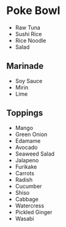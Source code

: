 # Poke Bowl

* Raw Tuna
* Sushi Rice
* Rice Noodle
* Salad

## Marinade
* Soy Sauce
* Mirin
* Lime

## Toppings
* Mango
* Green Onion
* Edamame
* Avocado
* Seaweed Salad
* Jalapeno
* Furikake
* Carrots
* Radish
* Cucumber
* Shiso
* Cabbage
* Watercress
* Pickled Ginger
* Wasabi
